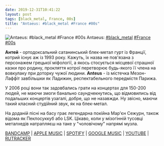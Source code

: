```yaml
---
date: 2019-12-31T10:41:22
layout: post
tags: [black_metal, France, 00s]
title: "Antaeus: #black_metal #France #00s"
---
```

![Antaeus: #black_metal #France #00s](/assets/photos/photo_837@31-12-2019_10-41-22.jpg)
Antaeus: [#black_metal](/tags/#black_metal) [#France](/tags/#France) [#00s](/tags/#00s)

**Антей** - ортодоксальний сатанинський блек-метал гурт із Франції, котрий існує аж із 1993 року. Кажуть, їх назва не пов&#39;язана з персонажем грецької міфології, а якось стосується місцевої страшної казки про родину, прокляття котрої перетворює будь-якого її члена на вовкулаку при доторку чужої людини. **Anteus** - із містечка Мезон-Лаффіт завбільшки як Ладижин, респектабельного передмістя Парижа.

У 2006 році вони так задовбались грати на концертах для 150-200 людей, не маючи змоги банально саундчекнутись, що відмовились від подальших концертів узагалі, добре, що не назавжди. Ну звісно, маючи такий класний студійний звук, як на блек-метал.

На доданій пісні на басу грає легендарна покійна Мар&#39;єн Сежурн, також відома як Пеклосуккуб або LSK. Цікаво, коли у мізогінній тусовці металхедів натрапляєш на таке у &quot;чоловічому&quot; напрямі музла.

[BANDCAMP](https://necrocosm.bandcamp.com/album/wrath-of-the-evangelikum) | [APPLE MUSIC](https://music.apple.com/us/album/wrath-of-the-evangelikum-a-reunion-of-rare-releases/1479839001) | [SPOTIFY](https://open.spotify.com/album/13N3z8thbrJioeinNLKeNn) | [GOOGLE MUSIC](https://play.google.com/music/m/B33yulezloe6toyoikd5wmumfuq?t=Wrath_of_the_Evangelikum_A_Reunion_of_Rare_Releases_-_Antaeus) | [YOUTUBE](https://www.youtube.com/playlist?list=OLAK5uy_nUiE58L4PUIL6jP-UZ0U-BSekB7nnWUBI) | [RUTRACKER](https://rutracker.org/forum/viewtopic.php?t=4875836)
